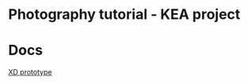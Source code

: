 # Photography tutorial - KEA project

# Docs

[XD prototype](https://xd.adobe.com/view/70f68f47-c92c-4282-4aa0-edee35303aa8-06c7/screen/000bc9fe-6bb9-4b15-a023-62b07a015422/)